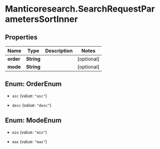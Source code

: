 # Manticoresearch.SearchRequestParametersSortInner

## Properties

Name | Type | Description | Notes
------------ | ------------- | ------------- | -------------
**order** | **String** |  | [optional] 
**mode** | **String** |  | [optional] 



## Enum: OrderEnum


* `asc` (value: `"asc"`)

* `desc` (value: `"desc"`)





## Enum: ModeEnum


* `min` (value: `"min"`)

* `max` (value: `"max"`)




